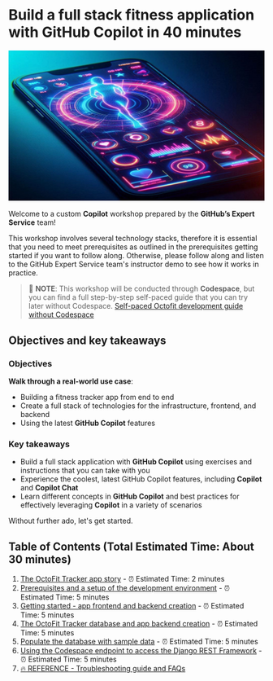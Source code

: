 # Build a full stack fitness application with GitHub Copilot in 40 minutes

![Story of Fitness application](images/cover.jpg)

Welcome to a custom **Copilot** workshop prepared by the **GitHub’s Expert Service** team!

This workshop involves several technology stacks, therefore it is essential that you need to meet prerequisites as outlined in the prerequisites getting started if you want to follow along. Otherwise, please follow along and listen to the GitHub Expert Service team's instructor demo to see how it works in practice.

> :blue_book: **NOTE**: This workshop will be conducted through **Codespace**, but you can find a full step-by-step self-paced guide that you can try later without Codespace.
[Self-paced Octofit development guide without Codespace](https://reimagined-adventure-1pgkjkp.pages.github.io/)

## Objectives and key takeaways

### Objectives

**Walk through a real-world use case**:
  - Building a fitness tracker app from end to end
  - Create a full stack of technologies for the infrastructure, frontend, and backend
  - Using the latest **GitHub Copilot** features

### Key takeaways

- Build a full stack application with **GitHub Copilot** using exercises and instructions that you can take with you
- Experience the coolest, latest GitHub Copilot features, including **Copilot** and **Copilot Chat**
- Learn different concepts in **GitHub Copilot** and best practices for effectively leveraging **Copilot** in a variety of scenarios

Without further ado, let's get started.

## Table of Contents (Total Estimated Time: About 30 minutes)

1. [The OctoFit Tracker app story](docs/1_Story/README.md) - :alarm_clock: Estimated Time: 2 minutes
2. [Prerequisites and a setup of the development environment](docs/2_Prerequisites/README.md) - :alarm_clock: Estimated Time: 5 minutes
3. [Getting started - app frontend and backend creation](docs/3_GettingStarted/README.md) - :alarm_clock: Estimated Time: 5 minutes
4. [The OctoFit Tracker database and app backend creation](docs/4_BackendSettings/README.md) - :alarm_clock: Estimated Time: 5 minutes
5. [Populate the database with sample data](docs/5_PopulateDBwData/README.md) - :alarm_clock: Estimated Time: 5 minutes
6. [Using the Codespace endpoint to access the Django REST Framework](docs/6_CodespaceDjangoRESTFramework/README.md) - :alarm_clock: Estimated Time: 5 minutes
7. [:fire: REFERENCE - Troubleshooting guide and FAQs](docs/7_Troubleshooting/README.md)
